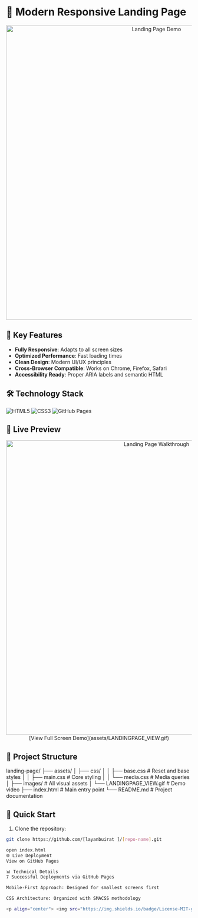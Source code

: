 # 🚀 Modern Responsive Landing Page

<div align="center">
  <img src="LANDINGPAGE_VIEW.gif" width="800" alt="Landing Page Demo">
</div>

## 🌟 Key Features
- **Fully Responsive**: Adapts to all screen sizes
- **Optimized Performance**: Fast loading times
- **Clean Design**: Modern UI/UX principles
- **Cross-Browser Compatible**: Works on Chrome, Firefox, Safari
- **Accessibility Ready**: Proper ARIA labels and semantic HTML

## 🛠️ Technology Stack
![HTML5](https://img.shields.io/badge/HTML-55%25-E34F26?logo=html5)
![CSS3](https://img.shields.io/badge/CSS-45%25-1572B6?logo=css3)
![GitHub Pages](https://img.shields.io/badge/Deployed_on-GitHub_Pages-222222?logo=github)

## 🎥 Live Preview
<div align="center">
  <img src="assets/LANDINGPAGE_VIEW.gif" width="800" alt="Landing Page Walkthrough">
  <br>
  [View Full Screen Demo](assets/LANDINGPAGE_VIEW.gif)
</div>

## 📂 Project Structure
landing-page/
├── assets/
│ ├── css/
│ │ ├── base.css # Reset and base styles
│ │ ├── main.css # Core styling
│ │ └── media.css # Media queries
│ ├── images/ # All visual assets
│ └── LANDINGPAGE_VIEW.gif # Demo video
├── index.html # Main entry point
└── README.md # Project documentation



## 🚀 Quick Start
1. Clone the repository:
```bash
git clone https://github.com/[layanbuirat ]/[repo-name].git

open index.html
🌐 Live Deployment
View on GitHub Pages

📊 Technical Details
7 Successful Deployments via GitHub Pages

Mobile-First Approach: Designed for smallest screens first

CSS Architecture: Organized with SMACSS methodology

<p align="center"> <img src="https://img.shields.io/badge/License-MIT-green"> <img src="https://img.shields.io/badge/Version-1.0-blue"> <img src="https://img.shields.io/badge/Status-Live-brightgreen"> </p> ```

